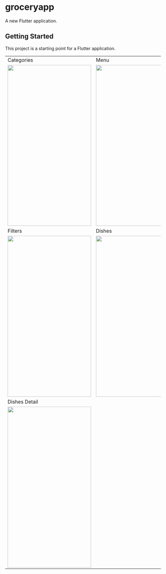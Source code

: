 # groceryapp

A new Flutter application.

## Getting Started

This project is a starting point for a Flutter application.

<table>
  <tr>
    <td>Categories</td>
    <td>Menu</td>
  </tr>
  
  <tr>
    <td><img src="https://github.com/imziaurrehman/GroceriesApp/blob/master/assets/fonts/Screenshot_1710972518.png" width=270 height=520></td>
    <td><img src="https://github.com/imziaurrehman/GroceriesApp/blob/master/assets/fonts/Screenshot_1710972563.png" width=270 height=520></td>
  </tr>

<tr>
    <td>Filters</td>
    <td>Dishes</td>
  
  </tr>
<td><img src="https://github.com/imziaurrehman/GroceriesApp/blob/master/assets/fonts/Screenshot_1710972575.png" width=270 height=520></td>
    <td><img src="https://github.com/imziaurrehman/GroceriesApp/blob/master/assets/fonts/Screenshot_1710972676.png" width=270 height=520></td>
  <tr>

  <tr>
    <td>Dishes Detail</td>
  
  </tr>
<td><img src="https://github.com/imziaurrehman/GroceriesApp/blob/master/assets/fonts/Screenshot_1710972732.png" width=270 height=520></td>
  <tr>
  
  
  </tr>
 </table>
